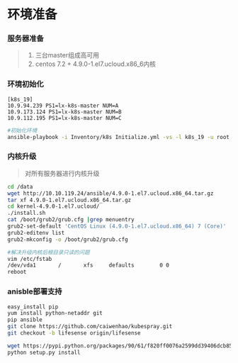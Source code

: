 # 环境准备

### 服务器准备

> 1. 三台master组成高可用
> 2. centos 7.2 + 4.9.0-1.el7.ucloud.x86\_6内核

### 环境初始化

```
[k8s_19]
10.9.94.239 PS1=lx-k8s-master NUM=A
10.9.173.124 PS1=lx-k8s-master NUM=B
10.9.112.195 PS1=lx-k8s-master NUM=C
```

```bash
#初始化环境
ansible-playbook -i Inventory/k8s Initialize.yml -vs -l k8s_19 -u root -k 
```

### 内核升级

> 对所有服务器进行内核升级

```bash
cd /data
wget http://10.10.119.24/ansible/4.9.0-1.el7.ucloud.x86_64.tar.gz
tar xf 4.9.0-1.el7.ucloud.x86_64.tar.gz 
cd kernel-4.9.0-1.el7.ucloud/
./install.sh 
cat /boot/grub2/grub.cfg |grep menuentry
grub2-set-default 'CentOS Linux (4.9.0-1.el7.ucloud.x86_64) 7 (Core)'
grub2-editenv list
grub2-mkconfig -o /boot/grub2/grub.cfg
```

```bash
#解决升级内核后根目录只读的问题
vim /etc/fstab 
/dev/vda1       /       xfs     defaults        0 0
reboot
```

### anisble部署支持

```bash
easy_install pip
yum install python-netaddr git
pip ansible
git clone https://github.com/caiwenhao/kubespray.git
git checkout -b lifesense origin/lifesense
```

```bash
wget https://pypi.python.org/packages/90/61/f820ff0076a2599dd39406dcb858ecb239438c02ce706c8e91131ab9c7f1/Jinja2-2.9.6.tar.gz#md5=6411537324b4dba0956aaa8109f3c77b
python setup.py install
```



